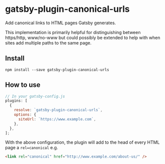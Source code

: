 # gatsby-plugin-canonical-urls

Add canonical links to HTML pages Gatsby generates.

This implementation is primarily helpful for distinguishing between https/http,
www/no-www but could possibly be extended to help with when sites add multiple
paths to the same page.

## Install

`npm install --save gatsby-plugin-canonical-urls`

## How to use

```javascript
// In your gatsby-config.js
plugins: [
  {
    resolve: `gatsby-plugin-canonical-urls`,
    options: {
      siteUrl: `https://www.example.com`,
    },
  },
];
```

With the above configuration, the plugin will add to the head of every HTML page
a `rel=canonical` e.g.

```html
<link rel="canonical" href="http://www.example.com/about-us/" />
```
